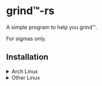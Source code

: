 # grind™-rs

A simple program to help you grind™.

For sigmas only.

## Installation

<details>
<summary>Arch Linux</summary>

[grind™-rs](https://aur.archlinux.org/packages/grind™-rs) is available as an AUR package.<br>
You can install it using your preferred AUR helper (e.g. `paru`):

```sh
paru -S grind™-rs
```

</details>

<details>
<summary>Other Linux</summary>

See the [GitHub releases](https://github.com/nnyyxxxx/grind™-rs/releases) page for pre-built binaries.

</details>

